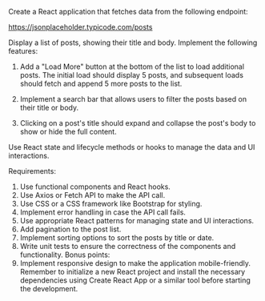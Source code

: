 Create a React application that fetches data from the following endpoint:


https://jsonplaceholder.typicode.com/posts



Display a list of posts, showing their title and body.
Implement the following features:
1. Add a "Load More" button at the bottom of the list to load additional posts. 
The initial load should display 5 posts, and subsequent loads should fetch and 
append 5 more posts to the list.
2. Implement a search bar that allows users to filter the posts based on their title 
or body.

3. Clicking on a post's title should expand and collapse the post's body to show 
or hide the full content.

Use React state and lifecycle methods or hooks to manage the data and UI 
interactions.

Requirements:
1. Use functional components and React hooks.
2. Use Axios or Fetch API to make the API call.
3. Use CSS or a CSS framework like Bootstrap for styling.
4. Implement error handling in case the API call fails.
5. Use appropriate React patterns for managing state and UI interactions.
6. Add pagination to the post list.
7. Implement sorting options to sort the posts by title or date.
8. Write unit tests to ensure the correctness of the components and 
functionality.
Bonus points:
1. Implement responsive design to make the application mobile-friendly.
Remember to initialize a new React project and install the necessary dependencies 
using Create React App or a similar tool before starting the development.